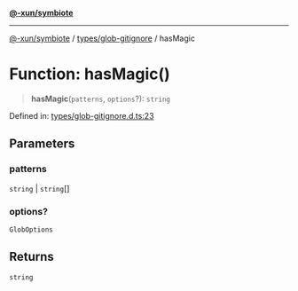 [**@-xun/symbiote**](../../../README.md)

***

[@-xun/symbiote](../../../README.md) / [types/glob-gitignore](../README.md) / hasMagic

# Function: hasMagic()

> **hasMagic**(`patterns`, `options`?): `string`

Defined in: [types/glob-gitignore.d.ts:23](https://github.com/Xunnamius/symbiote/blob/e4a3480a34344acbb42f5fad75ae58e0064f0a51/types/glob-gitignore.d.ts#L23)

## Parameters

### patterns

`string` | `string`[]

### options?

`GlobOptions`

## Returns

`string`
